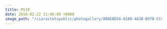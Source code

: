 ```yaml
---
title: PS19
date: 2018-02-22 11:46:09 +0000
image_path: "/ciarastotspublic/photogallery/8B0EBD5A-81B0-4A3B-B97B-CCC7E88CD894.jpeg"
---
```

